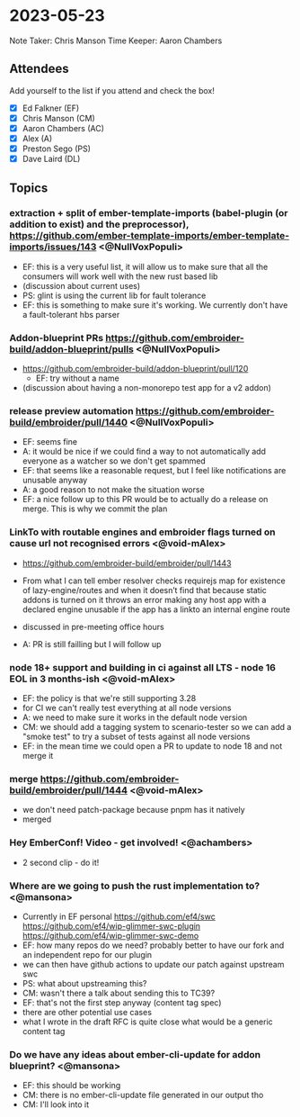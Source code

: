 # 2023-05-23

Note Taker: Chris Manson
Time Keeper: Aaron Chambers

## Attendees

Add yourself to the list if you attend and check the box!

- [x] Ed Falkner (EF)
- [x] Chris Manson (CM)
- [x] Aaron Chambers (AC)
- [x] Alex (A)
- [x] Preston Sego (PS)
- [x] Dave Laird (DL)

## Topics

### extraction + split of ember-template-imports  (babel-plugin (or addition to exist) and the preprocessor), https://github.com/ember-template-imports/ember-template-imports/issues/143  <@NullVoxPopuli>

- EF: this is a very useful list, it will allow us to make sure that all the consumers will work well with the new rust based lib
- (discussion about current uses)
- PS: glint is using the current lib for fault tolerance
- EF: this is something to make sure it's working. We currently don't have a fault-tolerant hbs parser

### Addon-blueprint PRs https://github.com/embroider-build/addon-blueprint/pulls <@NullVoxPopuli>

- https://github.com/embroider-build/addon-blueprint/pull/120
  - EF: try without a name 
- (discussion about having a non-monorepo test app for a v2 addon)

### release preview automation https://github.com/embroider-build/embroider/pull/1440 <@NullVoxPopuli>

- EF: seems fine
- A: it would be nice if we could find a way to not automatically add everyone as a watcher so we don't get spammed
- EF: that seems like a reasonable request, but I feel like notifications are unusable anyway
- A: a good reason to not make the situation worse
- EF: a nice follow up to this PR would be to actually do a release on merge. This is why we commit the plan


### LinkTo with routable engines and embroider flags turned on cause url not recognised errors <@void-mAlex>
  
- https://github.com/embroider-build/embroider/pull/1443
- From what I can tell ember resolver checks requirejs map for existence of lazy-engine/routes and when it doesn’t find that because static addons is turned on it throws an error making any host app with a declared engine unusable if the app has a linkto an internal engine route

- discussed in pre-meeting office hours
- A: PR is still failling but I will follow up


### node 18+ support and building in ci against all LTS - node 16 EOL in 3 months-ish <@void-mAlex>

- EF: the policy is that we're still supporting 3.28 
- for CI we can't really test everything at all node versions
- A: we need to make sure it works in the default node version
- CM: we should add a tagging system to scenario-tester so we can add a "smoke test" to try a subset of tests against all node versions
- EF: in the mean time we could open a PR to update to node 18 and not merge it

### merge https://github.com/embroider-build/embroider/pull/1444 <@void-mAlex>

- we don't need patch-package because pnpm has it natively
- merged

### Hey EmberConf! Video - get involved! <@achambers>

- 2 second clip - do it!

### Where are we going to push the rust implementation to? <@mansona>

- Currently in EF personal https://github.com/ef4/swc https://github.com/ef4/wip-glimmer-swc-plugin https://github.com/ef4/wip-glimmer-swc-demo
- EF: how many repos do we need? probably better to have our fork and an independent repo for our plugin
- we can then have github actions to update our patch against upstream swc
- PS: what about upstreaming this? 
- CM: wasn't there a talk about sending this to TC39?
- EF: that's not the first step anyway (content tag spec)
- there are other potential use cases
- what I wrote in the draft RFC is quite close what would be a generic content tag

### Do we have any ideas about ember-cli-update for addon blueprint? <@mansona>

- EF: this should be working
- CM: there is no ember-cli-update file generated in our output tho
- CM: I'll look into it

